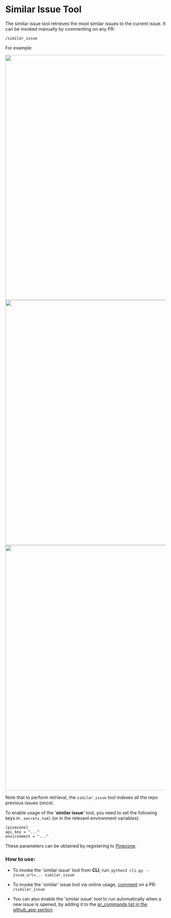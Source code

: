 # Similar Issue Tool
The similar issue tool retrieves the most similar issues to the current issue.
It can be invoked manually by commenting on any PR:
```
/similar_issue
```
For example:

<kbd><img src=./../pics/similar_issue_original_issue.png width="768"></kbd>
<kbd><img src=./../pics/similar_issue_comment.png width="768"></kbd>
<kbd><img src=./../pics/similar_issue.png width="768"></kbd>

Note that to perform retrieval, the `similar_issue` tool indexes all the repo previous issues (once).

To enable usage of the '**similar issue**' tool, you need to set the following keys in `.secrets.toml` (or in the relevant environment variables):
```
[pinecone]
api_key = "..."
environment = "..."
```
These parameters can be obtained by registering to [Pinecone](https://app.pinecone.io/?sessionType=signup/).


### How to use:
- To invoke the 'similar issue' tool from **CLI**, run:
`python3 cli.py --issue_url=... similar_issue`

- To invoke the 'similar' issue tool via online usage, [comment](https://github.com/trimble-transport/trimble.transportation.ai.reviewer/issues/178#issuecomment-1716934893) on a PR:
`/similar_issue`

- You can also enable the 'similar issue' tool to run automatically when a new issue is opened, by adding it to the [pr_commands list in the github_app section](https://github.com/trimble-transport/trimble.transportation.ai.reviewer/blob/main/pr_agent/settings/configuration.toml#L66)
